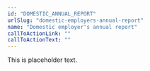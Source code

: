 ```yaml
---
id: "DOMESTIC_ANNUAL_REPORT"
urlSlug: "domestic-employers-annual-report"
name: "Domestic employer's annual report"
callToActionLink: ""
callToActionText: ""
---
```


This is placeholder text.
